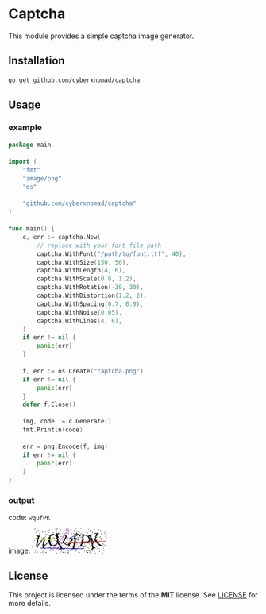 # Captcha

This module provides a simple captcha image generator.

## Installation

```bash
go get github.com/cyberxnomad/captcha
```

## Usage

### example

```go
package main

import (
	"fmt"
	"image/png"
	"os"

	"github.com/cyberxnomad/captcha"
)

func main() {
	c, err := captcha.New(
		// replace with your font file path
		captcha.WithFont("/path/to/font.ttf", 40),
		captcha.WithSize(150, 50),
		captcha.WithLength(4, 6),
		captcha.WithScale(0.8, 1.2),
		captcha.WithRotation(-30, 30),
		captcha.WithDistortion(1.2, 2),
		captcha.WithSpacing(0.7, 0.9),
		captcha.WithNoise(0.05),
		captcha.WithLines(4, 6),
	)
	if err != nil {
		panic(err)
	}

	f, err := os.Create("captcha.png")
	if err != nil {
		panic(err)
	}
	defer f.Close()

	img, code := c.Generate()
	fmt.Println(code)

	err = png.Encode(f, img)
	if err != nil {
		panic(err)
	}
}
```

### output

code: `wqufPK`  

image: ![captcha](/sample.png)

## License

This project is licensed under the terms of the **MIT** license. See [LICENSE](LICENSE) for more details.

